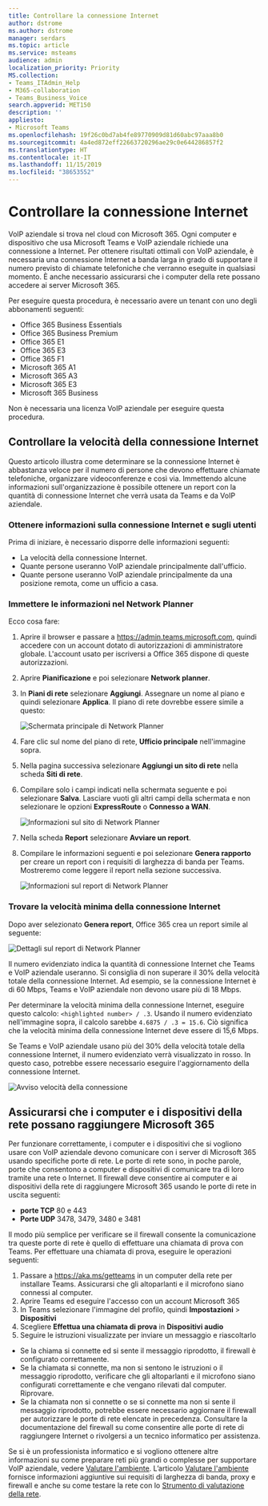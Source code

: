 ```yaml
---
title: Controllare la connessione Internet
author: dstrome
ms.author: dstrome
manager: serdars
ms.topic: article
ms.service: msteams
audience: admin
localization_priority: Priority
MS.collection:
- Teams_ITAdmin_Help
- M365-collaboration
- Teams_Business_Voice
search.appverid: MET150
description: ''
appliesto:
- Microsoft Teams
ms.openlocfilehash: 19f26c0bd7ab4fe89770909d81d60abc97aaa8b0
ms.sourcegitcommit: 4a4ed872eff22663720296ae29c0e644286857f2
ms.translationtype: HT
ms.contentlocale: it-IT
ms.lasthandoff: 11/15/2019
ms.locfileid: "38653552"
---
```

# <a name="check-your-internet-connection"></a>Controllare la connessione Internet

VoIP aziendale si trova nel cloud con Microsoft 365. Ogni computer e dispositivo che usa Microsoft Teams e VoIP aziendale richiede una connessione a Internet. Per ottenere risultati ottimali con VoIP aziendale, è necessaria una connessione Internet a banda larga in grado di supportare il numero previsto di chiamate telefoniche che verranno eseguite in qualsiasi momento. È anche necessario assicurarsi che i computer della rete possano accedere ai server Microsoft 365.

Per eseguire questa procedura, è necessario avere un tenant con uno degli abbonamenti seguenti:

* Office 365 Business Essentials
* Office 365 Business Premium
* Office 365 E1
* Office 365 E3
* Office 365 F1
* Microsoft 365 A1
* Microsoft 365 A3
* Microsoft 365 E3
* Microsoft 365 Business

Non è necessaria una licenza VoIP aziendale per eseguire questa procedura.

## <a name="check-your-internet-connection-speed"></a>Controllare la velocità della connessione Internet

Questo articolo illustra come determinare se la connessione Internet è abbastanza veloce per il numero di persone che devono effettuare chiamate telefoniche, organizzare videoconferenze e così via. Immettendo alcune informazioni sull'organizzazione è possibile ottenere un report con la quantità di connessione Internet che verrà usata da Teams e da VoIP aziendale.

### <a name="get-information-about-your-internet-connection-and-users"></a>Ottenere informazioni sulla connessione Internet e sugli utenti

Prima di iniziare, è necessario disporre delle informazioni seguenti:

* La velocità della connessione Internet.
* Quante persone useranno VoIP aziendale principalmente dall'ufficio.
* Quante persone useranno VoIP aziendale principalmente da una posizione remota, come un ufficio a casa.

### <a name="enter-your-information-into-the-network-planner"></a>Immettere le informazioni nel Network Planner

Ecco cosa fare:

1. Aprire il browser e passare a https://admin.teams.microsoft.com, quindi accedere con un account dotato di autorizzazioni di amministratore globale. L'account usato per iscriversi a Office 365 dispone di queste autorizzazioni.
1. Aprire **Pianificazione** e poi selezionare **Network planner**.
1. In **Piani di rete** selezionare **Aggiungi**. Assegnare un nome al piano e quindi selezionare **Applica**. Il piano di rete dovrebbe essere simile a questo:

    ![Schermata principale di Network Planner](../media/network-planner-main.png)
1. Fare clic sul nome del piano di rete, **Ufficio principale** nell'immagine sopra.
1. Nella pagina successiva selezionare **Aggiungi un sito di rete** nella scheda **Siti di rete**.
1. Compilare solo i campi indicati nella schermata seguente e poi selezionare **Salva**. Lasciare vuoti gli altri campi della schermata e non selezionare le opzioni **ExpressRoute** o **Connesso a WAN**.

    ![Informazioni sul sito di Network Planner](../media/network-planner-site-info.png)
1. Nella scheda **Report** selezionare **Avviare un report**.
1. Compilare le informazioni seguenti e poi selezionare **Genera rapporto** per creare un report con i requisiti di larghezza di banda per Teams. Mostreremo come leggere il report nella sezione successiva.

    ![Informazioni sul report di Network Planner](../media/network-planner-report-info.png)

### <a name="find-your-minimum-internet-connection-speed"></a>Trovare la velocità minima della connessione Internet

Dopo aver selezionato **Genera report**, Office 365 crea un report simile al seguente:

![Dettagli sul report di Network Planner](../media/network-planner-report.png)

Il numero evidenziato indica la quantità di connessione Internet che Teams e VoIP aziendale useranno. Si consiglia di non superare il 30% della velocità totale della connessione Internet. Ad esempio, se la connessione Internet è di 60 Mbps, Teams e VoIP aziendale non devono usare più di 18 Mbps.

Per determinare la velocità minima della connessione Internet, eseguire questo calcolo: `<highlighted number> / .3`. Usando il numero evidenziato nell'immagine sopra, il calcolo sarebbe `4.6875 / .3 = 15.6`. Ciò significa che la velocità minima della connessione Internet deve essere di 15,6 Mbps.

Se Teams e VoIP aziendale usano più del 30% della velocità totale della connessione Internet, il numero evidenziato verrà visualizzato in rosso. In questo caso, potrebbe essere necessario eseguire l'aggiornamento della connessione Internet.

![Avviso velocità della connessione](../media/network-planner-report-speed-warning.png)

## <a name="make-sure-computers-and-devices-on-your-network-can-reach-microsoft-365"></a>Assicurarsi che i computer e i dispositivi della rete possano raggiungere Microsoft 365

Per funzionare correttamente, i computer e i dispositivi che si vogliono usare con VoIP aziendale devono comunicare con i server di Microsoft 365 usando specifiche porte di rete. Le porte di rete sono, in poche parole, porte che consentono a computer e dispositivi di comunicare tra di loro tramite una rete o Internet. Il firewall deve consentire ai computer e ai dispositivi della rete di raggiungere Microsoft 365 usando le porte di rete in uscita seguenti:

* **porte TCP** 80 e 443
* **Porte UDP** 3478, 3479, 3480 e 3481

Il modo più semplice per verificare se il firewall consente la comunicazione tra queste porte di rete è quello di effettuare una chiamata di prova con Teams. Per effettuare una chiamata di prova, eseguire le operazioni seguenti:

1. Passare a https://aka.ms/getteams in un computer della rete per installare Teams. Assicurarsi che gli altoparlanti e il microfono siano connessi al computer.
2. Aprire Teams ed eseguire l'accesso con un account Microsoft 365
3. In Teams selezionare l'immagine del profilo, quindi **Impostazioni** > **Dispositivi**
4. Scegliere **Effettua una chiamata di prova** in **Dispositivi audio**
5. Seguire le istruzioni visualizzate per inviare un messaggio e riascoltarlo

* Se la chiama si connette ed si sente il messaggio riprodotto, il firewall è configurato correttamente.
* Se la chiamata si connette, ma non si sentono le istruzioni o il messaggio riprodotto, verificare che gli altoparlanti e il microfono siano configurati correttamente e che vengano rilevati dal computer. Riprovare.
* Se la chiamata non si connette o se si connette ma non si sente il messaggio riprodotto, potrebbe essere necessario aggiornare il firewall per autorizzare le porte di rete elencate in precedenza. Consultare la documentazione del firewall su come consentire alle porte di rete di raggiungere Internet o rivolgersi a un tecnico informatico per assistenza.

Se si è un professionista informatico e si vogliono ottenere altre informazioni su come preparare reti più grandi o complesse per supportare VoIP aziendale, vedere [Valutare l'ambiente](../3-envision-evaluate-my-environment.md). L’articolo [Valutare l'ambiente](../3-envision-evaluate-my-environment.md) fornisce informazioni aggiuntive sui requisiti di larghezza di banda, proxy e firewall e anche su come testare la rete con lo [Strumento di valutazione della rete](../3-envision-evaluate-my-environment.md#test-the-network).
